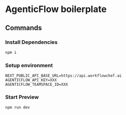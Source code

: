 # AgenticFlow boilerplate

## Commands

### Install Dependencies

```bash
npm i
```

### Setup environment

```
NEXT_PUBLIC_API_BASE_URL=https://api.workflowchef.ai
AGENTICFLOW_API_KEY=XXX
AGENTICFLOW_TEAMSPACE_ID=XXX
```

### Start Preview

```bash
npm run dev
```
